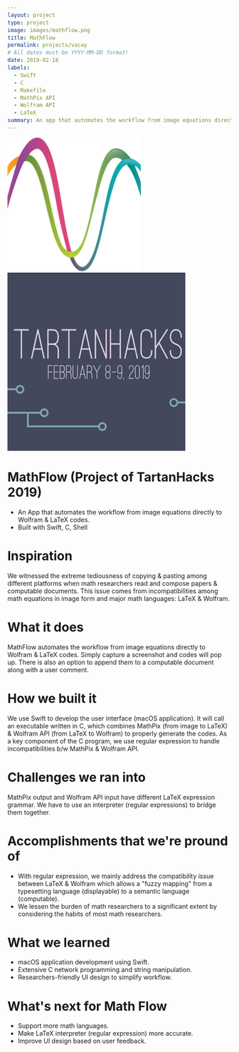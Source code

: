 ```yaml
---
layout: project
type: project
image: images/mathflow.png
title: MathFlow
permalink: projects/vacay
# All dates must be YYYY-MM-DD format!
date: 2019-02-18
labels:
  - Swift
  - C
  - Makefile
  - MathPix API
  - Wolfram API
  - LaTeX
summary: An app that automates the workflow from image equations directly to Wolfram & LaTeX codes 
---
```


<img class="ui medium right floated rounded image" src="../images/mathflow.png">
<img class="ui medium right floated rounded image" src="../images/mathflow2.png">


# MathFlow (Project of TartanHacks 2019) 
* An App that automates the workflow from image equations directly to Wolfram &amp; LaTeX codes.
* Built with Swift, C, Shell

# Inspiration
We witnessed the extreme tediousness of copying & pasting among different platforms when math researchers read and compose papers & computable documents. This issue comes from incompatibilities among math equations in image form and major math languages: LaTeX & Wolfram.

# What it does
MathFlow automates the workflow from image equations directly to Wolfram & LaTeX codes. Simply capture a screenshot and codes will pop up. There is also an option to append them to a computable document along with a user comment.

# How we built it
We use Swift to develop the user interface (macOS application). It will call an executable written in C, which combines MathPix (from image to LaTeX) & Wolfram API (from LaTeX to Wolfram) to properly generate the codes. As a key component of the C program, we use regular expression to handle incompatibilities b/w MathPix & Wolfram API.
 
# Challenges we ran into
MathPix output and Wolfram API input have different LaTeX expression grammar. We have to use an interpreter (regular expressions) to bridge them together.

# Accomplishments that we're pround of 
* With regular expression, we mainly address the compatibility issue between LaTeX & Wolfram which allows a "fuzzy mapping" from a typesetting language (displayable) to a semantic language (computable).
* We lessen the burden of math researchers to a significant extent by considering the habits of most math researchers.

# What we learned
* macOS application development using Swift.
* Extensive C network programming and string manipulation.
* Researchers-friendly UI design to simplify workflow.

# What's next for Math Flow
* Support more math languages.
* Make LaTeX interpreter (regular expression) more accurate.
* Improve UI design based on user feedback.
